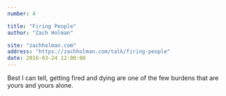 ```yaml
---
number: 4

title: "Firing People"
author: "Zach Holman"

site: "zachholman.com"
address: "https://zachholman.com/talk/firing-people"
date: 2016-03-24 12:00:00
---
```


Best I can tell, getting fired and dying are one of the few burdens that are yours and yours alone.
